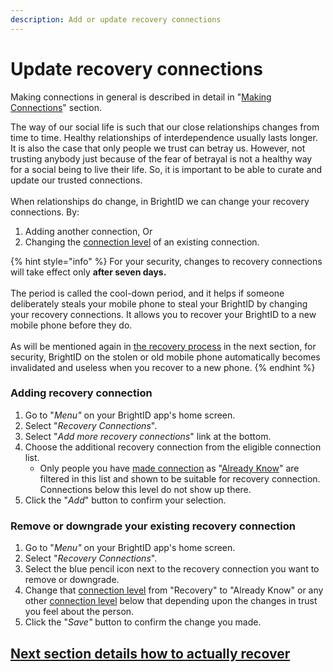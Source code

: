 ```yaml
---
description: Add or update recovery connections
---
```


# Update recovery connections

Making connections in general is described in detail in "[Making Connections](../../../../verifications/making-connections/)" section.

The way of our social life is such that our close relationships changes from time to time. Healthy relationships of interdependence usually lasts longer. It is also the case that only people we trust can betray us. However, not trusting anybody just because of the fear of betrayal is not a healthy way for a social being to live their life. So, it is important to be able to curate and update our trusted connections.\
\
When relationships do change, in BrightID we can change your recovery connections. By:

1. Adding another connection, Or
2. Changing the [connection level](../../../../verifications/making-connections/connection-levels.md) of an existing connection.

{% hint style="info" %}
For your security, changes to recovery connections will take effect only **after seven days.**\
\
The period is called the cool-down period, and it helps if someone deliberately steals your mobile phone to steal your BrightID by changing your recovery connections. It allows you to recover your BrightID to a new mobile phone before they do.\
\
As will be mentioned again in [the recovery process](../recover.md) in the next section, for security, BrightID on the stolen or old mobile phone automatically becomes invalidated and useless when you recover to a new phone.
{% endhint %}

### Adding recovery connection

1. Go to "_Menu"_ on your BrightID app's home screen.
2. Select "_Recovery Connections_".
3. Select "_Add more recovery connections_" link at the bottom.
4. Choose the additional recovery connection from the eligible connection list.
   * Only people you have [made connection](../../../../verifications/making-connections/) as "[Already Know](../../../../verifications/making-connections/connection-levels.md#already-know)" are filtered in this list and shown to be suitable for recovery connection. Connections below this level do not show up there.
5. Click the "_Add_" button to confirm your selection.

### Remove or downgrade your existing recovery connection

1. Go to "_Menu"_ on your BrightID app's home screen.
2. Select "_Recovery Connections_".
3. Select the blue pencil icon next to the recovery connection you want to remove or downgrade.
4. Change that [connection level](../../../../verifications/making-connections/connection-levels.md) from "Recovery" to "Already Know" or any other [connection level](../../../../verifications/making-connections/connection-levels.md) below that depending upon the changes in trust you feel about the person.
5. Click the "_Save"_ button to confirm the change you made.

## [Next section details how to actually recover](../recover.md)


